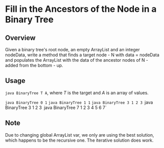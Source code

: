 # Fill in the Ancestors of the Node in a Binary Tree

Overview
---
Given a binary tree's root node, an empty ArrayList and an integer nodeData, 
write a method that finds a target node - N with data = nodeData and 
populates the ArrayList with the data of the ancestor nodes of N - 
added from the bottom - up.

Usage
---
`java BinaryTree T A`, where _T_ is the target and _A_ is an array of values.

`java BinaryTree 0 1`
`java BinaryTree 1 1`
`java BinaryTree 3 1 2 3
`java BinaryTree 3 1 2 3`
`java BinaryTree 7 1 2 3 4 5 6 7`

Note
---
Due to changing global ArrayList var, we only are using the best solution, 
which happens to be the recursive one. The iterative solution does work.
